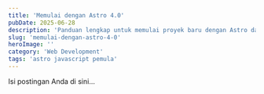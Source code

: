 ```yaml
---
title: 'Memulai dengan Astro 4.0'
pubDate: 2025-06-28
description: 'Panduan lengkap untuk memulai proyek baru dengan Astro dan merasakan kecepatan build-nya.'
slug: 'memulai-dengan-astro-4-0'
heroImage: ''
category: 'Web Development'
tags: 'astro javascript pemula'
---
```


Isi postingan Anda di sini...

